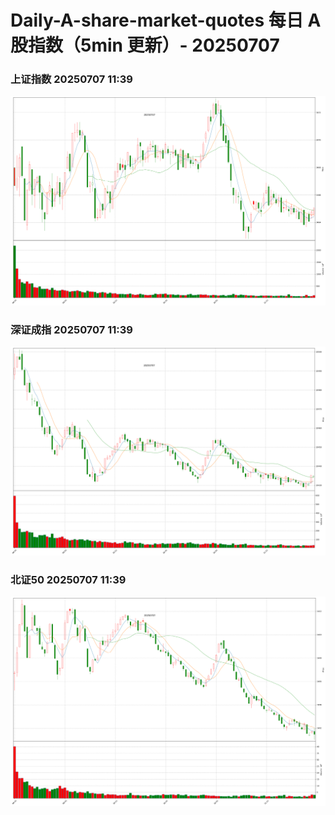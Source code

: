 
# Daily-A-share-market-quotes 每日 A 股指数（5min 更新）- 20250707

### 上证指数 20250707 11:39
![](./fig/2025/7/20250707-sh000001.png)

### 深证成指 20250707 11:39
![](./fig/2025/7/20250707-sz399001.png)

### 北证50 20250707 11:39
![](./fig/2025/7/20250707-bj899050.png)
